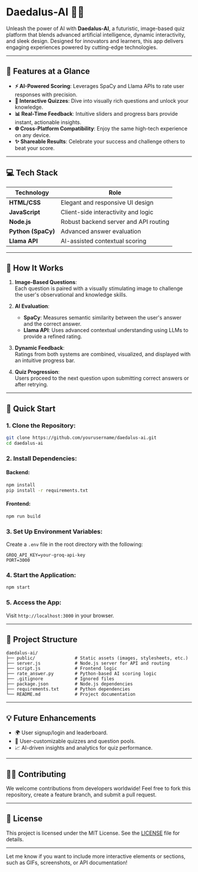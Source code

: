 # **Daedalus-AI** 🧠🚀  

Unleash the power of AI with **Daedalus-AI**, a futuristic, image-based quiz platform that blends advanced artificial intelligence, dynamic interactivity, and sleek design. Designed for innovators and learners, this app delivers engaging experiences powered by cutting-edge technologies.

---

## **🚨 Features at a Glance**  
- **⚡ AI-Powered Scoring**: Leverages SpaCy and Llama APIs to rate user responses with precision.  
- **🎯 Interactive Quizzes**: Dive into visually rich questions and unlock your knowledge.  
- **📊 Real-Time Feedback**: Intuitive sliders and progress bars provide instant, actionable insights.  
- **🌐 Cross-Platform Compatibility**: Enjoy the same high-tech experience on any device.  
- **✨ Shareable Results**: Celebrate your success and challenge others to beat your score.

---

## **💻 Tech Stack**  

| **Technology**   | **Role**                               |
|-------------------|---------------------------------------|
| **HTML/CSS**      | Elegant and responsive UI design      |
| **JavaScript**    | Client-side interactivity and logic   |
| **Node.js**       | Robust backend server and API routing |
| **Python (SpaCy)**| Advanced answer evaluation           |
| **Llama API**      | AI-assisted contextual scoring       |

---

## **🔧 How It Works**  
1. **Image-Based Questions**:  
   Each question is paired with a visually stimulating image to challenge the user's observational and knowledge skills.

2. **AI Evaluation**:  
   - **SpaCy**: Measures semantic similarity between the user's answer and the correct answer.  
   - **Llama API**: Uses advanced contextual understanding using LLMs to provide a refined rating.  

3. **Dynamic Feedback**:  
   Ratings from both systems are combined, visualized, and displayed with an intuitive progress bar.

4. **Quiz Progression**:  
   Users proceed to the next question upon submitting correct answers or after retrying.

---

## **🚀 Quick Start**  

### 1. Clone the Repository:
```bash
git clone https://github.com/yourusername/daedalus-ai.git
cd daedalus-ai
```

### 2. Install Dependencies:
#### Backend:
```bash
npm install
pip install -r requirements.txt
```
#### Frontend:
```bash
npm run build
```

### 3. Set Up Environment Variables:
Create a `.env` file in the root directory with the following:
```env
GROQ_API_KEY=your-groq-api-key
PORT=3000
```

### 4. Start the Application:
```bash
npm start
```

### 5. Access the App:
Visit `http://localhost:3000` in your browser.

---

## **📂 Project Structure**  

```plaintext
daedalus-ai/
├── public/               # Static assets (images, stylesheets, etc.)
├── server.js             # Node.js server for API and routing
├── script.js             # Frontend logic
├── rate_answer.py        # Python-based AI scoring logic
├── .gitignore            # Ignored files
├── package.json          # Node.js dependencies
├── requirements.txt      # Python dependencies           
└── README.md             # Project documentation
```

---

## **💡 Future Enhancements**  
- 🌍 User signup/login and leaderboard.  
- 🧩 User-customizable quizzes and question pools.  
- 📈 AI-driven insights and analytics for quiz performance.  

---

## **👨‍💻 Contributing**  
We welcome contributions from developers worldwide! Feel free to fork this repository, create a feature branch, and submit a pull request.  

---

## **📜 License**  
This project is licensed under the MIT License. See the [LICENSE](LICENSE) file for details.

---

Let me know if you want to include more interactive elements or sections, such as GIFs, screenshots, or API documentation!
